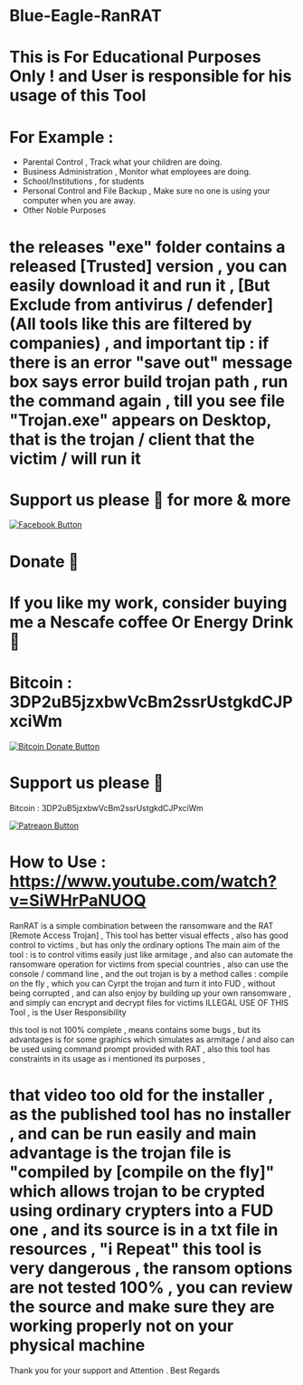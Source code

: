 # Blue-Eagle-RanRAT
# This is For Educational Purposes Only ! and User is responsible for his usage of this Tool

# For Example : 
- Parental Control , Track what your children are doing.
- Business Administration , Monitor what employees are doing.
- School/Institutions , for students
- Personal Control and File Backup , Make sure no one is using your computer when you are away.
- Other Noble Purposes
# the releases "exe" folder contains a released [Trusted] version , you can easily download it and run it , [But Exclude from antivirus / defender] (All tools like this are filtered by companies) , and important tip : if there is an error "save out" message box says error build trojan path , run the command again , till you see file "Trojan.exe" appears on Desktop, that is the trojan / client that the victim / will run it

# Support us please 🥰 for more & more  

[![Facebook Button](https://raw.githubusercontent.com/SaherBlueEagle/XPR-2020-Free/master/facebook_button.png)](https://www.facebook.com/NsBleeD/posts/)

# Donate 🥰  
# If you like my work, consider buying me a Nescafe coffee Or Energy Drink 🥰 

# Bitcoin : 3DP2uB5jzxbwVcBm2ssrUstgkdCJPxciWm

[![Bitcoin Donate Button](https://raw.githubusercontent.com/SaherBlueEagle/XPR-2020-Free/master/Bitcoin-Donate-button.png)](https://www.facebook.com/NsBleeD/posts/)
# Support us please 🥰  
Bitcoin : 3DP2uB5jzxbwVcBm2ssrUstgkdCJPxciWm

[![Patreaon Button](https://raw.githubusercontent.com/SaherBlueEagle/XPR-2020-Free/master/patreon_button2.png)](https://www.patreon.com/BlueEagle)


# How to Use : https://www.youtube.com/watch?v=SiWHrPaNUOQ
RanRAT is a simple combination between the ransomware and the RAT [Remote Access Trojan] , This tool has better visual effects , also has good control to victims , but has only the ordinary options 
The main aim of the tool : is to control vitims easily just like armitage , and also can automate the ransomware operation for victims from special countries , also can use the console / command line , and the out trojan is by a method calles : compile on the fly , which you can Cyrpt the trojan and turn it into FUD , without being corrupted , and can also enjoy by building up your own ransomware , and simply can encrypt and decrypt files for victims 
ILLEGAL USE OF THIS Tool , is the User Responsibility                    

this tool is not 100% complete , means contains some bugs , but its advantages is for some graphics which simulates as armitage / and also can be used using command prompt provided with RAT , also this tool has constraints in its usage as i mentioned its purposes ,
# that video too old for the installer , as the published tool has no installer , and can be run easily and main advantage is the trojan file is "compiled by [compile on the fly]" which allows trojan to be crypted using ordinary crypters into a FUD one , and its source is in a txt file in resources , "i Repeat" this tool is very dangerous , the ransom options are not tested 100% , you can review the source and make sure they are working properly not on your physical machine
Thank you for your support and Attention .
Best Regards

